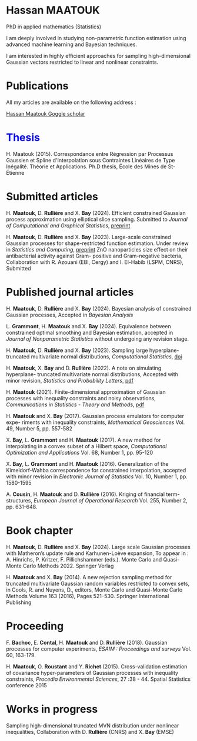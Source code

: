 # Hassan MAATOUK 

PhD in applied mathematics (Statistics)

I am deeply involved in studying non-parametric function estimation using advanced machine learning and Bayesian techniques. 

I am interested in highly efficient approaches for sampling high-dimensional Gaussian vectors restricted to linear and nonlinear constraints.

# Publications

All my articles are available on the following address :

[Hassan Maatouk Goggle scholar](https://scholar.google.com/citations?user=rI7pyW0AAAAJ&hl=fr&oi=ao)



# <font color="blue">Thesis</font>
H. Maatouk (2015). Correspondance entre Régression par Processus Gaussien et Spline d'Interpolation sous Contraintes Linéaires de Type Inégalité. Théorie et Applications. Ph.D thesis, École des Mines de St-Étienne

# Submitted articles
H. **Maatouk**, D. **Rullière** and X. **Bay** (2024). Efficient constrained Gaussian process approximation using elliptical slice sampling.
Submitted to _Journal of Computational and Graphical Statistics_, [preprint](https://hal.science/hal-04496474)

H. **Maatouk**, D. **Rullière** and X. **Bay** (2023). Large-scale constrained Gaussian processes for shape-restricted function estimation. Under review in _Statistics and Computing_, [preprint](https://hal.science/hal-04348962)
ZnO nanoparticles size effect on their antibacterial activity against Gram- positive and Gram-negative bacteria, Collaboration with R. Azouani (EBI, Cergy) and I. El-Habib (LSPM, CNRS), Submitted

# Published journal articles 
H. **Maatouk**, D. **Rullière** and X. **Bay** (2024). Bayesian analysis of constrained Gaussian processes, Accepted in _Bayesian Analysis_

L. **Grammont**, H. **Maatouk** and X. **Bay** (2024). Equivalence between constrained optimal smoothing and Bayesian estimation, accepted in _Journal of Nonparametric Statistics_ without undergoing any revision stage.

H. **Maatouk**, D. **Rullière** and X. **Bay** (2023). Sampling large hyperplane-truncated multivariate normal distributions, _Computational Statistics_,
   [doi](https://doi.org/10.1007/s00180-023-01416-7)

H. **Maatouk**, X. **Bay** and D. **Rullière** (2022). A note on simulating hyperplane- truncated multivariate normal distributions, Accepted with minor revision, _Statistics and Probability Letters_, [pdf](https://www.sciencedirect.com/science/article/abs/pii/S0167715222001730)

H. **Maatouk** (2021). Finite-dimensional approximation of Gaussian processes with inequality constraints and noisy observations, _Communications in Statistics - Theory and Methods_, [pdf](https://www.tandfonline.com/doi/abs/10.1080/03610926.2022.2055768)

H. **Maatouk** and X. **Bay** (2017). Gaussian process emulators for computer expe- riments with inequality constraints, _Mathematical Geosciences_ Vol. 49, Number 5, pp. 557-582

X. **Bay**, L. **Grammont** and H. **Maatouk** (2017). A new method for interpolating in a convex subset of a Hilbert space, _Computational Optimization and Applications_
Vol. 68, Number 1, pp. 95-120

X. **Bay**, L. **Grammont** and H. **Maatouk** (2016). Generalization of the Kimeldorf-Wahba correspondence for constrained interpolation, accepted with minor revision in _Electronic Journal of Statistics_ Vol. 10, Number 1, pp. 1580-1595

A. **Cousin**, H. **Maatouk** and D. **Rullière** (2016). Kriging of financial term- structures, _European Journal of Operational Research_ Vol. 255, Number 2, pp. 631-648.

# Book chapter
H. **Maatouk**, D. **Rullière** and X. **Bay** (2024). Large scale Gaussian processes with Matheron’s update rule and Karhunen-Loève expansion, To appear in : A. Hinrichs, P. Kritzer, F. Pillichshammer (eds.). Monte Carlo and Quasi-Monte Carlo Methods 2022. Springer Verlag

H. **Maatouk** and X. **Bay** (2014). A new rejection sampling method for truncated multivariate Gaussian random variables restricted to convex sets, in Cools, R. and Nuyens, D., editors, Monte Carlo and Quasi-Monte Carlo Methods Volume 163 (2016), Pages 521–530. Springer International Publishing

# Proceeding
F. **Bachoc**, E. **Contal**, H. **Maatouk** and D. **Rullière** (2018). Gaussian processes for computer experiments, _ESAIM : Proceedings and surveys_ Vol. 60, 163-179.

H. **Maatouk**, O. **Roustant** and Y. **Richet** (2015). Cross-validation estimation of covariance hyper-parameters of Gaussian processes with inequality constraints, _Procedia Environmental Sciences_, 27 :38 - 44. Spatial Statistics conference 2015
 
# Works in progress 
Sampling high-dimensional truncated MVN distribution under nonlinear inequalities, Collaboration with D. **Rullière** (CNRS) and X. **Bay** (EMSE)
    


